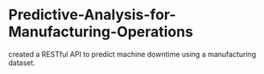 # Predictive-Analysis-for-Manufacturing-Operations
created a RESTful API to predict machine downtime using a manufacturing dataset. 
